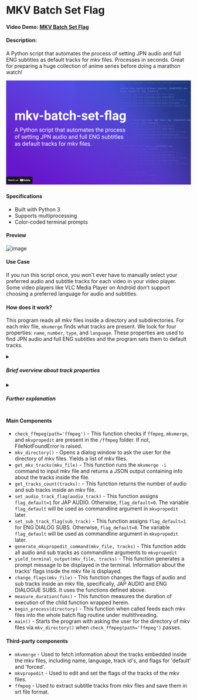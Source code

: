 # MKV Batch Set Flag
#### Video Demo:  [MKV Batch Set Flag](https://youtu.be/QFvRN-Czedc)
#### Description:
A Python script that automates the process of setting JPN audio and full ENG subtitles as default tracks for mkv files.
Processes in seconds.
Great for preparing a huge collection of anime series before doing a marathon watch!

[![Watch the video](./preview/thumbnail.png)](https://youtu.be/QFvRN-Czedc)

#### Specifications
- Built with Python 3
- Supports multiprocessing
- Color-coded terminal prompts

#### Preview
![image](./preview/preview.gif)

#### Use Case
If you run this script once, you won't ever have to manually select your preferred audio and subtitle tracks for each video in your video player. 
Some video players like VLC Media Player on Android don't support choosing a preferred language for audio and subtitles.

#### How does it work?
This program reads all mkv files inside a directory and subdirectories. 
For each mkv file, `mkvmerge` finds what tracks are present. 
We look for four properties: `name`, `number`, `type`, and `language`.
These properties are used to find JPN audio and full ENG subtitles and the program sets them to default tracks.
<details>
<summary><h5>Brief overview about track properties</h5></summary>

- `name` is the label assigned to a track, useful for mkv files that provide subtitles for full dialog and for song lyrics only.
- `number` is the index of the track in the mkv file. Usually, video track always comes first at `number = 1`, followed by an audio track, and so on.
- `type` can be one of these: `video`, `audio`, `subtitles`. Naturally, a complete mkv file should contain at least three different tracks.
- `language` tells what the track's language is. For Japanese, `language=jpn` while for English, `language=eng`. 
Some tracks may not have any assigned language like video tracks, thus `lanuage=und` which means undetermined.
</details>
<details>
<summary><h5>Further explanation</h5></summary>

Because we know each track's properties, we can find tracks with `(type=audio and language=jpn)` or `(type=subtitles and language=eng)` and give these tracks a `flag-default=1` assignment. Otherwise, we give unwanted tracks `flag-default=0`.

The program automates the sending of command-line arguments to `mkvpropedit`. Here is an example of a generated command line effortlessly:
```bat
mkvpropedit "Anime S01E01.mkv" \
--edit track:2 --set flag-default=1 --set flag-forced=1 \ 
--edit track:3 --set flag-default=0 --set flag-forced=0 \
--edit track:4 --set flag-default=1 --set flag-forced=1 \
--edit track:5 --set flag-default=0 --set flag-forced=0 \
```
provided that `track:2` is a JPN audio track and `track:4` is full ENG dialogue subtitles track, while `track:3` is an ENG audio track and `track:5` is a song lyrics track. Remember that `track:1` is the video track so there is no need to modify it.

If there is at least one JPN audio track and at least one ENG dialogue subtitles track set to default after this process, then the program returns a `Pass` indicator.
Below is a sample output after a successful processing of an mkv file:
```bat
Anime S01E01.mkv
 Audio tracks:2 Subtitle tracks:2
 Track:2 Type:aud Language:jap Name:Japanese Dub
 Track:3 Type:aud Language:eng Name:English Dub
 Track:4 Type:sub Language:eng Name:English Sub
 Track:5 Type:sub Language:jap Name:Japanese Sub
Pass
```
</details>

#### Main Components
- `check_ffmpeg(path='ffmpeg')` - This function checks if `ffmpeg`, `mkvmerge`, and `mkvpropedit` are present in the `/ffmpeg` folder. If not, FileNotFoundError is raised.
- `mkv_directory()` - Opens a dialog window to ask the user for the directory of mkv files. Yields a list of mkv files. 
- `get_mkv_tracks(mkv_file)` - This function runs the `mkvmerge -i` command to input mkv file and returns a JSON output containing info about the tracks inside the file.
- `get_tracks_count(tracks):` - This function returns the number of audio and sub tracks inside an mkv file.
- `set_audio_track_flag(audio_track)` - This function assigns `flag_default=1` for JAP AUDIO. Otherwise, `flag_default=0`. The variable `flag_default` will be used as commandline argument in `mkvpropedit` later.
- `set_sub_track_flag(sub_track)` - This function assigns `flag_default=1` for ENG DIALOG SUBS. Otherwise, `flag_default=0`. The variable `flag_default` will be used as commandline argument in `mkvpropedit` later.
- `generate_mkvpropedit_command(mkv_file, tracks)` - This function adds all audio and sub tracks as commandline arguments to `mkvpropedit`
- `yield_terminal_output(mkv_file, tracks)` - This function generates a prompt message to be displayed in the terminal. Information about the tracks' flags inside the mkv file is displayed.
- `change_flags(mkv_file)` - This function changes the flags of audio and sub tracks inside an mkv file, specifically, JAP AUDIO and ENG DIALOGUE SUBS. It uses the functions defined above.
- `measure_duration(func)` - This function measures the duration of execution of the child function wrapped herein.
- `begin_process(directory)` - This function when called feeds each mkv files into the whole batch flag routine under multithreading.
- `main()` - Starts the program with asking the user for the directory of mkv files via `mkv_directory()` when `check_ffmpeg(path='ffmpeg')` passes.

#### Third-party components
- `mkvmerge` - Used to fetch information about the tracks embedded inside the mkv files, including name, language, track id's, and flags for 'default' and 'forced'.
- `mkvpropedit` - Used to edit and set the flags of the tracks of the mkv files. 
- `ffmpeg` - Used to extract subtitle tracks from mkv files and save them in srt file format.